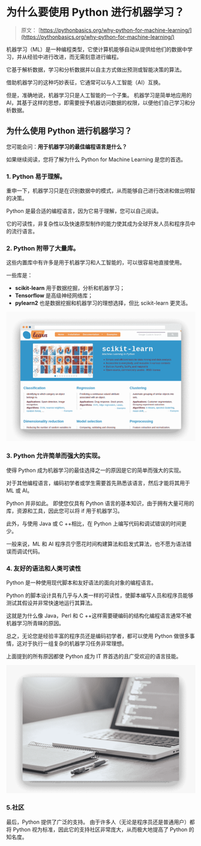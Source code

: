 # 为什么要使用 Python 进行机器学习？

> 原文： [https://pythonbasics.org/why-python-for-machine-learning/](https://pythonbasics.org/why-python-for-machine-learning/)

机器学习（ML）是一种编程类型，它使计算机能够自动从提供给他们的数据中学习，并从经验中进行改进，而无需刻意进行编程。

它基于解析数据，学习和分析数据并以自主方式做出预测或智能决策的算法。



借助机器学习的这种巧妙表征，它通常可以与人工智能（AI）互换。

但是，准确地说，机器学习只是人工智能的一个子集。 机器学习是简单地应用的 AI，其基于这样的思想，即需要授予机器访问数据的权限，以便他们自己学习和分析数据。

## 为什么使用 Python 进行机器学习？

您可能会问：**用于机器学习的最佳编程语言是什么？**

如果继续阅读，您将了解为什么 Python for Machine Learning 是您的首选。

### 1\. Python 易于理解。

重申一下，机器学习只是在识别数据中的模式，从而能够自己进行改进和做出明智的决策。

Python 是最合适的编程语言，因为它易于理解，您可以自己阅读。

它的可读性，非复杂性以及快速原型制作的能力使其成为全球开发人员和程序员中的流行语言。

### 2\. Python 附带了大量库。

这些内置库中有许多是用于机器学习和人工智能的，可以很容易地直接使用。

一些库是：

*   **scikit-learn** 用于数据挖掘，分析和机器学习；
*   **Tensorflow** 是高级神经网络库；
*   **pylearn2** 也是数据挖掘和机器学习的理想选择，但比 scikit-learn 更灵活。

![sklearn, scikit-learn, a machine learning module for python](img/5d99d2bfbe94d99072e9460d40821ee1.jpg)

### 3\. Python 允许简单而强大的实现。

使得 Python 成为机器学习的最佳选择之一的原因是它的简单而强大的实现。

对于其他编程语言，编码初学者或学生需要首先熟悉该语言，然后才能将其用于 ML 或 AI。

Python 并非如此。 即使您仅具有 Python 语言的基本知识，由于拥有大量可用的库，资源和工具，因此您可以将 if 用于机器学习。

此外，与使用 Java 或 C ++相比，在 Python 上编写代码和调试错误的时间更少。

一般来说，ML 和 AI 程序员宁愿花时间构建算法和启发式算法，也不愿为语法错误而调试代码。

### 4\. 友好的语法和人类可读性

Python 是一种使用现代脚本和友好语法的面向对象的编程语言。

Python 的脚本设计具有几乎与人类一样的可读性，使脚本编写人员和程序员能够测试其假设并非常快速地运行其算法。

这就是为什么像 Java，Perl 和 C ++这样需要硬编码的结构化编程语言通常不被机器学习所青睐的原因。

总之，无论您是经验丰富的程序员还是编码初学者，都可以使用 Python 做很多事情，这对于执行一组复杂的机器学习任务非常理想。

上面提到的所有原因都使 Python 成为 IT 界首选的且广受欢迎的语言技能。

![python readability](img/1c6e625ed7262e6bac5f6e12d1ed7531.jpg)

### 5.社区

最后，Python 提供了广泛的支持。 由于许多人（无论是程序员还是普通用户）都将 Python 视为标准，因此它的支持社区非常庞大，从而极大地提高了 Python 的知名度。